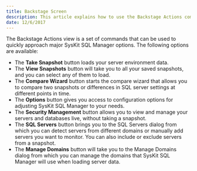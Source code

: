```yaml
---
title: Backstage Screen
description: This article explains how to use the Backstage Actions commands to quickly approach major SysKit SQL Manager options.
date: 12/6/2017
---
```


The Backstage Actions view is a set of commands that can be used to quickly approach major SysKit SQL Manager options. The following options are available:

* The __Take Snapshot__ button loads your server environment data.
* The __View Snapshots__ button will take you to all your saved snapshots, and you can select any of them to load.
* The __Compare Wizard__ button starts the compare wizard that allows you to compare two snapshots or differences in SQL server settings at different points in time.
* The __Options__ button gives you access to configuration options for adjusting SysKit SQL Manager to your needs.
* The __Security Management__ button allows you to view and manage your servers and databases live, without taking a snapshot.
* The __SQL Servers__ button brings you to the SQL Servers dialog from which you can detect servers from different domains or manually add servers you want to monitor. You can also include or exclude servers from a snapshot.
* The __Manage Domains__ button will take you to the Manage Domains dialog from which you can manage the domains that SysKit SQL Manager will use when loading server data.